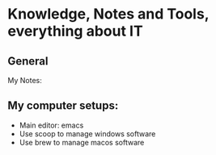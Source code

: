 Knowledge, Notes and Tools, everything about IT
===============================================

General
-------
My Notes: 






My computer setups:
------------------
- Main editor: emacs
- Use scoop to manage windows software
- Use brew to manage macos software

